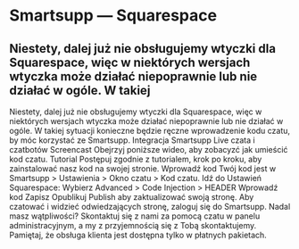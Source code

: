 # Smartsupp — Squarespace
## Niestety, dalej już nie obsługujemy wtyczki dla Squarespace, więc w niektórych wersjach wtyczka może działać niepoprawnie lub nie działać w ogóle. W takiej
Niestety, dalej już nie obsługujemy wtyczki dla Squarespace, więc w niektórych wersjach wtyczka może działać niepoprawnie lub nie działać w ogóle. W takiej sytuacji konieczne będzie ręczne wprowadzenie kodu czatu, by móc korzystać ze Smartsupp.
Integracja Smartsupp Live czata i czatbotów
Screencast
Obejrzyj poniższe wideo, aby zobacyzć jak umieścić kod czatu.
Tutorial
Postępuj zgodnie z tutorialem, krok po kroku, aby zainstalować nasz kod na swojej stronie.
Wprowadź kod
Twój kod jest w Smartsupp > Ustawienia > Okno czatu > Kod czatu.
Idź do Ustawień Squarespace:
Wybierz Advanced > Code Injection > HEADER 
Wprowadź kod
Zapisz
Opublikuj
Publish aby zaktualizować swoją stronę.
Aby czatować i widzieć odwiedzających stronę, zaloguj się do Smartsupp.
Nadal masz wątpliwości? Skontaktuj się z nami za pomocą czatu w panelu administracyjnym, a my z przyjemnością się z Tobą skontaktujemy. Pamiętaj, że obsługa klienta jest dostępna tylko w płatnych pakietach.

